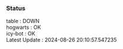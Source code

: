 ### Status


table : DOWN  
hogwarts : OK  
icy-bot : OK  
Latest Update : 2024-08-26 20:10:57.547235
